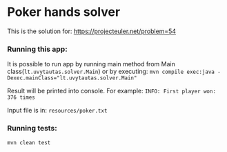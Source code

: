 # Poker hands solver
This is the solution for: https://projecteuler.net/problem=54

### Running this app:
It is possible to run app by running main method from Main class(`lt.uvytautas.solver.Main`)
 or by executing: `mvn compile exec:java -Dexec.mainClass="lt.uvytautas.solver.Main"`
 
 Result will be printed into console. For example:  `INFO: First player won: 376 times`
 
 Input file is in: `resources/poker.txt`

### Running tests:

`mvn clean test`